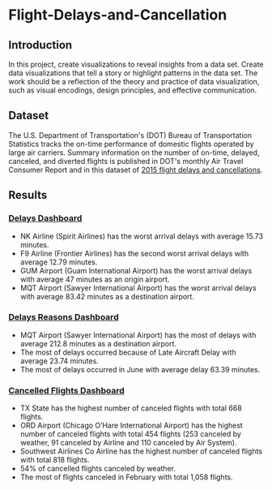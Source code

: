 # Flight-Delays-and-Cancellation

## Introduction
In this project, create visualizations to reveal insights from a data set. Create data visualizations that tell a story or highlight patterns in the data set. The work should be a reflection of the theory and practice of data visualization, such as visual encodings, design principles, and effective communication.

## Dataset
The U.S. Department of Transportation's (DOT) Bureau of Transportation Statistics tracks the on-time performance of domestic flights operated by large air carriers. Summary information on the number of on-time, delayed, canceled, and diverted flights is published in DOT's monthly Air Travel Consumer Report and in this dataset of [2015 flight delays and cancellations](https://www.kaggle.com/datasets/usdot/flight-delays).

## Results
### [Delays Dashboard](https://public.tableau.com/app/profile/alaa.nabil.ali/viz/FlightDelaysandCancellation_16761190166850/Delays)
* NK Airline (Spirit Airlines) has the worst arrival delays with average 15.73 minutes.
* F9 Airline (Frontier Airlines) has the second worst arrival delays with average 12.79
minutes.
* GUM Airport (Guam International Airport) has the worst arrival delays with average 47
minutes as an origin airport.
* MQT Airport (Sawyer International Airport) has the worst arrival delays with average
83.42 minutes as a destination airport.

### [Delays Reasons Dashboard](https://public.tableau.com/app/profile/alaa.nabil.ali/viz/FlightDelaysandCancellation_16761190166850/DelaysReasons)
* MQT Airport (Sawyer International Airport) has the most of delays with average 212.8 minutes as a destination airport.
* The most of delays occurred because of Late Aircraft Delay with average 23.74 minutes.
* The most of delays occurred in June with average delay 63.39 minutes.

### [Cancelled Flights Dashboard](https://public.tableau.com/app/profile/alaa.nabil.ali/viz/FlightDelaysandCancellation_16761190166850/CanceledFlights)
* TX State has the highest number of canceled flights with total 668 flights.
* ORD Airport (Chicago O’Hare International Airport) has the highest number of canceled flights with total 454 flights (253 canceled by weather, 91 canceled by Airline and 110
canceled by Air System).
* Southwest Airlines Co Airline has the highest number of canceled flights with total 818 flights.
* 54% of cancelled flights canceled by weather.
* The most of flights canceled in February with total 1,058 flights.




